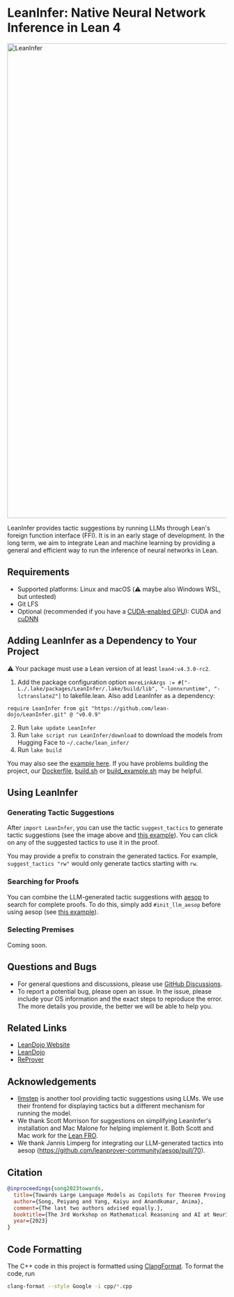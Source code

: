 LeanInfer: Native Neural Network Inference in Lean 4
=============================================

<img width="1087" alt="LeanInfer" src="https://github.com/lean-dojo/LeanInfer/assets/5431913/f87ec407-29a5-4468-b2fb-a2f6e9105ae9">

LeanInfer provides tactic suggestions by running LLMs through Lean's foreign function interface (FFI). It is in an early stage of development. In the long term, we aim to integrate Lean and machine learning by providing a general and efficient way to run the inference of neural networks in Lean. 


## Requirements

* Supported platforms: Linux and macOS (:warning: maybe also Windows WSL, but untested)
* Git LFS
* Optional (recommended if you have a [CUDA-enabled GPU](https://developer.nvidia.com/cuda-gpus)): CUDA and [cuDNN](https://developer.nvidia.com/cudnn)


## Adding LeanInfer as a Dependency to Your Project

:warning: Your package must use a Lean version of at least `lean4:v4.3.0-rc2`.

1. Add the package configuration option `moreLinkArgs := #["-L./.lake/packages/LeanInfer/.lake/build/lib", "-lonnxruntime", "-lctranslate2"]` to lakefile.lean. Also add LeanInfer as a dependency:
```lean
require LeanInfer from git "https://github.com/lean-dojo/LeanInfer.git" @ "v0.0.9"
```
2. Run `lake update LeanInfer`
3. Run `lake script run LeanInfer/download` to download the models from Hugging Face to `~/.cache/lean_infer/`
4. Run `lake build`

You may also see the [example here](https://github.com/yangky11/lean4-example/blob/LeanInfer-demo). If you have problems building the project, our [Dockerfile](./Dockerfile), [build.sh](scripts/build.sh) or [build_example.sh](scripts/build_example.sh) may be helpful.


## Using LeanInfer

### Generating Tactic Suggestions

After `import LeanInfer`, you can use the tactic `suggest_tactics` to generate tactic suggestions (see the image above and [this example](LeanInferTests/Examples.lean)). You can click on any of the suggested tactics to use it in the proof.

You may provide a prefix to constrain the generated tactics. For example, `suggest_tactics "rw"` would only generate tactics starting with `rw`.

### Searching for Proofs

You can combine the LLM-generated tactic suggestions with [aesop](https://github.com/leanprover-community/aesop) to search for complete proofs. To do this, simply add `#init_llm_aesop` before using aesop (see [this example](LeanInferTests/Aesop.lean)). 


### Selecting Premises

Coming soon.



## Questions and Bugs

* For general questions and discussions, please use [GitHub Discussions](https://github.com/lean-dojo/LeanInfer/discussions).  
* To report a potential bug, please open an issue. In the issue, please include your OS information and the exact steps to reproduce the error. The more details you provide, the better we will be able to help you. 


## Related Links

* [LeanDojo Website](https://leandojo.org/)
* [LeanDojo](https://github.com/lean-dojo/LeanDojo) 
* [ReProver](https://github.com/lean-dojo/ReProver)


## Acknowledgements

* [llmstep](https://github.com/wellecks/llmstep) is another tool providing tactic suggestions using LLMs. We use their frontend for displaying tactics but a different mechanism for running the model.
* We thank Scott Morrison for suggestions on simplifying LeanInfer's installation and Mac Malone for helping implement it. Both Scott and Mac work for the [Lean FRO](https://lean-fro.org/).
* We thank Jannis Limperg for integrating our LLM-generated tactics into aesop (https://github.com/leanprover-community/aesop/pull/70).



## Citation

```bibtex
@inproceedings{song2023towards,
  title={Towards Large Language Models as Copilots for Theorem Proving in {Lean}},
  author={Song, Peiyang and Yang, Kaiyu and Anandkumar, Anima},
  comment={The last two authors advised equally.},
  booktitle={The 3rd Workshop on Mathematical Reasoning and AI at NeurIPS'23},
  year={2023}
}
```


## Code Formatting

The C++ code in this project is formatted using [ClangFormat](https://clang.llvm.org/docs/ClangFormat.html). To format the code, run
```bash
clang-format --style Google -i cpp/*.cpp
```
